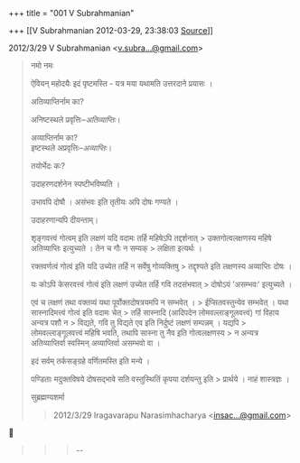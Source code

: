 +++
title = "001 V Subrahmanian"

+++
[[V Subrahmanian	2012-03-29, 23:38:03 [Source](https://groups.google.com/g/bvparishat/c/fGLy9_a-Dyo)]]



  
  

2012/3/29 V Subrahmanian \<[v.subra...@gmail.com]()\>  

> नमो नमः  
>   
> ऐवियन् महोदयैः इदं पृष्टमस्ति - यत्र मया यथामति उत्तरदाने प्रयासः ।  
>   
> अतिव्याप्तिर्नाम का?  
>   
> अनिष्टस्थले प्रवृत्तिः–*अतिव्याप्तिः*।  
>   
> अव्याप्तिर्नाम का?  
> इष्टस्थले अप्रवृत्तिः–*अव्याप्तिः*।  
>   
> तयोर्भेदः कः?  
>   
> उदाहरणदर्शनेन स्पष्टीभविष्यति ।  
>   
> उभावपि दोषौ । असंभवः इति तृतीयः अपि दोषः गण्यते ।  
>   
> उदाहरणान्यपि दीयन्ताम्।  
>   
> शृङ्गवत्त्वं गोत्वम् इति लक्षणं यदि वदामः तर्हि महिषेऽपि तद्दर्शनात् > उक्तगोत्वलक्षणस्य महिषे अतिव्याप्तिः इत्युच्यते । तेन च गौः न सम्यक् > लक्षिता इत्यर्थः ।  
>   
> रक्तवर्णत्वं गोत्वं इति यदि उच्येत तर्हि न सर्वेषु गोव्यक्तिषु > तद्दृश्यते इति लक्षणस्य अव्याप्तिः दोषः ।  
>   
> यः कोऽपि केसरवत्त्वं गोत्वं इति लक्षणं उच्येत तर्हि गवि तदसंभवात् > दोषोऽयं ’असम्भवः’ इत्युच्यते ।   
>   
> एवं च लक्षणं तथा वक्तव्यं यथा पूर्वोक्तदोषत्रयमपि न सम्भवेत् । > ईप्सितवस्तुन्येव सम्भवेत् । यथा सास्नादिमत्त्वं गोत्वं इति वदामः चेत् > तर्हि सास्नादि (आदिपदेन लोमवल्लाङ्गूलवत्त्वं) गां विहाय अन्यत्र पशौ न > विद्यते, गवि तु विद्यते एव इति निर्दुष्टं लक्षणं सम्पन्नम् । यद्यपि > लोमवल्लाङ्गूलवत्त्वं महिषि भवति, तथापि सास्ना तु नैव इति गोत्वलक्षणस्य > न अन्यत्र अतिव्याप्तिर्वा स्वस्मिन् अव्याप्तिर्वा असम्भवो वा ।   
>   
> इदं सर्वम् तर्कसङ्ग्रहे वर्णितमस्ति इति मन्ये ।  
>   
> पण्डिताः मदुक्तविषये दोषसद्भावे सति वस्तुस्थितिं कृपया दर्शयन्तु इति > प्रार्थये । नाहं शास्त्रज्ञः ।  
>   
> सुब्रह्मण्यशर्मा   
> > 
> > 
> >   
> > 
> > 2012/3/29 Iragavarapu Narasimhacharya \<[insac...@gmail.com]()\>  
> > 
> > 
> > 



> 
> > 
> > 
> > > --[]()  
> > 
> >   
> > 
> > 

  

